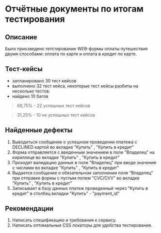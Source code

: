# Отчётные документы по итогам тестирования
## Описание
Было приозведено тетстирование WEB-формы оплаты путешествия двумя способами: оплата по карте и оплата в кредит по карте.
## Тест-кейсы
- запланировано 30 тест кейсов
- выполнено 32 тест кейса, некоторые тест кейсы разбиты на несколько тестов.
- найдено 10 багов

> 68,75% - 22 успешных тест кейсов

> 31,25% - 10 не успешных тест кейсов

## Найденные дефекты
1. Выводиться сообщение о успешном проведении платежа с DECLINED картой во вкладке "Купить" , "Купить в кредит"
2. Форма отправляется с введенным значением в поле "Владелец" на кириллице во вкладке "Купить" , "Купить в кредит"
3. Проходят валидацию данные в поле "Владелец" при вводе значения с числами во вкладке "Купить" , "Купить в кредит"
4. Выдается сообщение о обязательном заполнении поля "Владелец" при отправке формы с пустым полем "CVC/CVV" во вкладке "Купить" , "Купить в кредит"
5. Записывает в базу данных платеж проведенный через "Купить в кредит" в столбец вкладки "Купить" - "payment_id"

## Рекомендации

1. Написать спецификацию и требования к сервису.
2. Написать оптимальные CSS локаторы для удобства тестирования.

